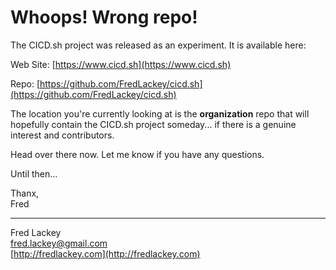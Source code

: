 # Whoops!  Wrong repo!  

The CICD.sh project was released as an experiment.  It is available here:

Web Site: [https://www.cicd.sh](https://www.cicd.sh)

Repo: [https://github.com/FredLackey/cicd.sh](https://github.com/FredLackey/cicd.sh)

The location you're currently looking at is the **organization** repo that will hopefully contain the CICD.sh project someday... if there is a genuine interest and contributors.

Head over there now.  Let me know if you have any questions.

Until then...

Thanx,  
Fred

-----

Fred Lackey  
[fred.lackey@gmail.com](mailto://fred.lackey@gmail.com)  
[http://fredlackey.com](http://fredlackey.com)  

